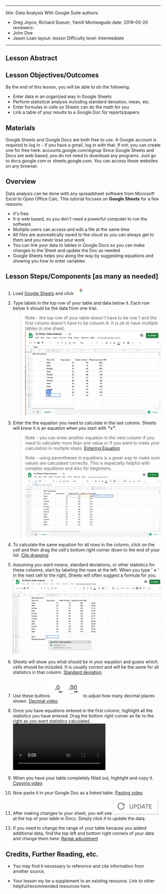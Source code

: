 
---
title: Data Analysis With Google Suite
authors:
- Greg Joyce, Richard Soeum, Yamill Monteagudo
date: 2019-05-20
reviewers:
- John Doe
- Jason Loan
layout: lesson
Difficulty level: Intermediate
---

## Lesson Abstract

## Lesson Objectives/Outcomes

By the end of this lesson, you will be able to do the following:

* Enter data in an organized way in Google Sheets
* Perform statistical analysis including standard deviation, mean, etc.
* Enter formulas in cells so Sheets can do the math for you
* Link a table of your results to a Google Doc for reports/papers


## Materials

Google Sheets and Google Docs are both free to use. A Google account is required to log in - if you have a gmail, log in with that. If not, you can create one for free here: accounts.google.com/signup
Since Google Sheets and Docs are web based, you do not need to download any programs. Just go to docs.google.com or sheets.google.com. You can access these websites on any browser.

## Overview

Data analysis can be done with any spreadsheet software from Microsoft Excel to Open Office Calc. This tutorial focuses on **Google Sheets** for a few reasons:

* It's free
* It is web based, so you don't need a powerful computer to run the software
* Multiple users can access and edit a file at the same time
* All files are automatically saved to the cloud so you can always get to them and you never lose your work
* You can link your data to tables in Google Docs so you can make changes to the Sheet and update the Doc as needed
* Google Sheets helps you along the way by suggesting equations and showing you how to enter variables

## Lesson Steps/Components [as many as needed]


1. Load [Google Sheets](https://www.google.com ) and click <img src="https://raw.githubusercontent.com/ymonteagudo9896/pierce-hacker-submissions/master/New_file_logo.png" width="40" height="30">

2. Type labels in the top row of your table and data below it. Each row below it should be the data from one trial.

      >Note - the top row of your table doesn't have to be row 1 and the first column doesn't have to be column A. It is ok to have multiple tables in one sheet.
   ![Table Layout](https://raw.githubusercontent.com/ymonteagudo9896/pierce-hacker-submissions/master/lessons/images/GRY/Table_Layout.png)

3. Enter the the equation you need to calculate in the last column. Sheets will know it is an equation when you start with ***"="***.

    >Note - you can enter another equation in the next column if you need to calculate more than one value _or_ if you want to make your calculation in multiple steps. 
   [Entering Equation](https://raw.githubusercontent.com/ymonteagudo9896/pierce-hacker-submissions/master/lessons/images/GRY/Entering_Equation.mov)

    >Note - using parentheses in equations is a great way to make sure values are calculated correctly. This is especially helpful with complex equations and also for beginners. 
   ![Equation with Parentheses](https://raw.githubusercontent.com/ymonteagudo9896/pierce-hacker-submissions/master/lessons/images/GRY/Equation_with_Parentheses.png) 

4. To calculate the same equation for all rows in the column, click on the cell and then drag the cell's bottom right corner down to the end of your list. [Clip dragging](https://github.com/ymonteagudo9896/pierce-hacker-submissions/blob/master/lessons/images/GRY/Copying.mov?raw=true)

5. Assuming you want means, standard deviations, or other statistics for these columns, start by labeling the rows at the left. When you type ' **=** ' in the next cell to the right, Sheets will often suggest a formula for you. ![Suggested Equations](https://raw.githubusercontent.com/ymonteagudo9896/pierce-hacker-submissions/master/lessons/images/GRY/Suggested_Equations.png)

6. Sheets will show you what should be in your equation and guess which cells should be included. It is usually correct and will be the same for all statistics in that column. [Standard deviation](https://github.com/ymonteagudo9896/pierce-hacker-submissions/blob/master/lessons/images/GRY/Standard_Deviation.mov)

7. Use these buttons ![Decimal Buttons](https://raw.githubusercontent.com/ymonteagudo9896/pierce-hacker-submissions/master/lessons/images/GRY/Decimal_Buttons.png) to adjust how many decimal places shown. [Decimal video](https://github.com/ymonteagudo9896/pierce-hacker-submissions/blob/master/lessons/images/GRY/Decimals.mov?raw=true)

8. Once you have equations entered in the first column, highlight all the statistics you have entered. Drag the bottom right corner as far to the right as you want statistics calculated. ![Dragging to the right video](https://github.com/ymonteagudo9896/pierce-hacker-submissions/blob/master/lessons/images/GRY/Drag_Right.mov?)

9. When you have your table completely filled out, highlight and copy it. [Copying video](https://github.com/ymonteagudo9896/pierce-hacker-submissions/blob/master/lessons/images/GRY/Copying.mov?raw=true)

10. Now paste it in your Google Doc as a linked table. [Pasting video](https://github.com/ymonteagudo9896/pierce-hacker-submissions/blob/master/lessons/images/GRY/Pasting.mov?raw=true)

11. After making changes to your sheet, you will see ![Update Buttons](https://raw.githubusercontent.com/ymonteagudo9896/pierce-hacker-submissions/master/lessons/images/GRY/Update_Button.png) at the top of your table in Docs. Simply click it to update the data.

12. If you need to change the range of your table because you added additional data, find the top left and bottom right corners of your data and change them here: [Range adjustment](https://github.com/ymonteagudo9896/pierce-hacker-submissions/blob/master/lessons/images/GRY/Change_Range.mov?raw=true)

## Credits, Further Reading, etc.

* You may find it necessary to reference and cite information from another source.

* Your lesson my be a supplement to an existing resource. Link to other helpful/recommended resources here.
<!--stackedit_data:
eyJoaXN0b3J5IjpbMjA2MDkwOTc2NSwtMTYxODQwOTgwNywtMT
QzMTk3MjU3NiwtODk3ODA2NzI2LC0xMzk5MjY0MTg3LDE0ODY2
MjMxNjAsMTY3Mzg2NjI1NiwxMDQzMjAyNjEyLC0xMTI0Mzg2NT
U0LC0xOTM4MDA5Njk0LDExMzY4MDk3NzcsLTE0ODcxNjI2NDcs
LTE3MjkwODIxNzhdfQ==
-->

<!--stackedit_data:
eyJoaXN0b3J5IjpbLTg4OTUyOTkyNSwyMDYwOTA5NzY1LC0xNj
E4NDA5ODA3LC0xNDMxOTcyNTc2LC04OTc4MDY3MjYsLTEzOTky
NjQxODcsMTQ4NjYyMzE2MCwxNjczODY2MjU2LDEwNDMyMDI2MT
IsLTExMjQzODY1NTQsLTE5MzgwMDk2OTQsMTEzNjgwOTc3Nywt
MTQ4NzE2MjY0NywtMTcyOTA4MjE3OF19
-->